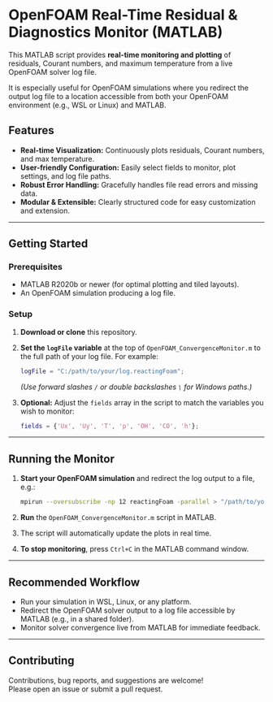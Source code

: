 # OpenFOAM Real-Time Residual & Diagnostics Monitor (MATLAB)

This MATLAB script provides **real-time monitoring and plotting** of residuals, Courant numbers, and maximum temperature from a live OpenFOAM solver log file.

It is especially useful for OpenFOAM simulations where you redirect the output log file to a location accessible from both your OpenFOAM environment (e.g., WSL or Linux) and MATLAB.

## Features

- **Real-time Visualization:** Continuously plots residuals, Courant numbers, and max temperature.
- **User-friendly Configuration:** Easily select fields to monitor, plot settings, and log file paths.
- **Robust Error Handling:** Gracefully handles file read errors and missing data.
- **Modular & Extensible:** Clearly structured code for easy customization and extension.

---

## Getting Started

### Prerequisites

- MATLAB R2020b or newer (for optimal plotting and tiled layouts).
- An OpenFOAM simulation producing a log file.

### Setup

1. **Download or clone** this repository.
2. **Set the `logFile` variable** at the top of `OpenFOAM_ConvergenceMonitor.m` to the full path of your log file. For example:

   ```matlab
   logFile = "C:/path/to/your/log.reactingFoam";
   ```
   *(Use forward slashes `/` or double backslashes `\` for Windows paths.)*

3. **Optional:** Adjust the `fields` array in the script to match the variables you wish to monitor:
   ```matlab
   fields = {'Ux', 'Uy', 'T', 'p', 'OH', 'CO', 'h'};
   ```

---

## Running the Monitor

1. **Start your OpenFOAM simulation** and redirect the log output to a file, e.g.:
   ```bash
   mpirun --oversubscribe -np 12 reactingFoam -parallel > "/path/to/your/log.reactingFoam" 2>&1
   ```

2. **Run** the `OpenFOAM_ConvergenceMonitor.m` script in MATLAB.

3. The script will automatically update the plots in real time.

4. **To stop monitoring**, press `Ctrl+C` in the MATLAB command window.

---

## Recommended Workflow

- Run your simulation in WSL, Linux, or any platform.
- Redirect the OpenFOAM solver output to a log file accessible by MATLAB (e.g., in a shared folder).
- Monitor solver convergence live from MATLAB for immediate feedback.

---

## Contributing

Contributions, bug reports, and suggestions are welcome!  
Please open an issue or submit a pull request.

